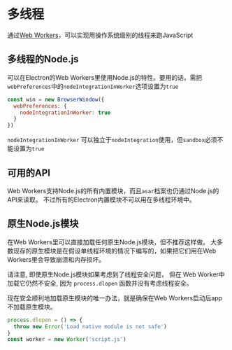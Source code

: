 # 多线程

通过[Web Workers][web-workers]，可以实现用操作系统级别的线程来跑JavaScript

## 多线程的Node.js

可以在Electron的Web Workers里使用Node.js的特性。要用的话，需把`webPreferences`中的`nodeIntegrationInWorker`选项设置为`true`

```javascript
const win = new BrowserWindow({
  webPreferences: {
    nodeIntegrationInWorker: true
  }
})
```

`nodeIntegrationInWorker` 可以独立于`nodeIntegration`使用，但`sandbox`必须不能设置为`true`

## 可用的API

Web Workers支持Node.js的所有内置模块，而且`asar`档案也仍通过Node.js的API来读取。 不过所有的Electron内置模块不可以用在多线程环境中。

## 原生Node.js模块

在Web Workers里可以直接加载任何原生Node.js模块，但不推荐这样做。 大多数现存的原生模块是在假设单线程环境的情况下编写的，如果把它们用在Web Workers里会导致崩溃和内存损坏。

请注意, 即使原生Node.js模块如果考虑到了线程安全问题， 但在 Web Worker中加载它仍然不安全, 因为 ` process.dlopen ` 函数并没有考虑线程安全。

现在安全顺利地加载原生模块的唯一办法，就是确保在Web Workers启动后app不加载原生模块。

```javascript
process.dlopen = () => {
  throw new Error('Load native module is not safe')
}
const worker = new Worker('script.js')
```

[web-workers]: https://developer.mozilla.org/en/docs/Web/API/Web_Workers_API/Using_web_workers
